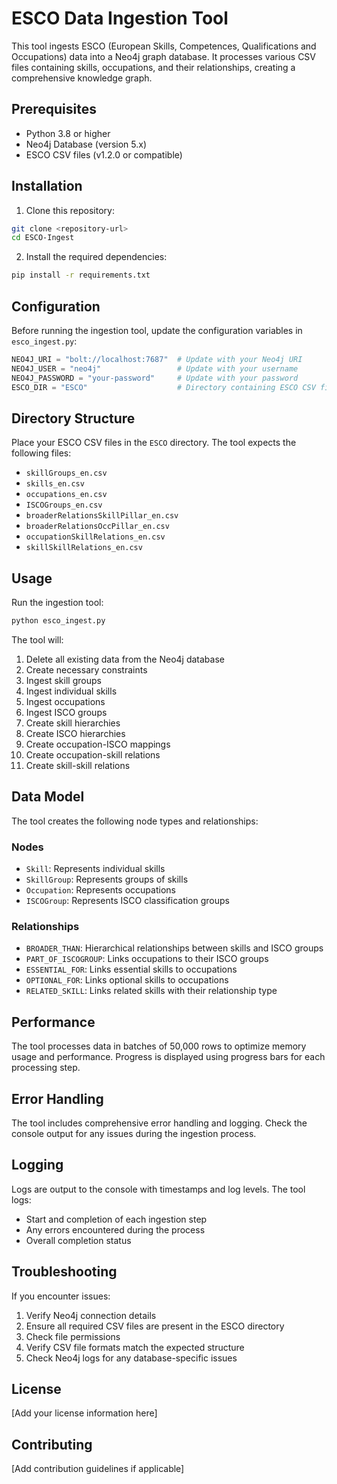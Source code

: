 # ESCO Data Ingestion Tool

This tool ingests ESCO (European Skills, Competences, Qualifications and Occupations) data into a Neo4j graph database. It processes various CSV files containing skills, occupations, and their relationships, creating a comprehensive knowledge graph.

## Prerequisites

- Python 3.8 or higher
- Neo4j Database (version 5.x)
- ESCO CSV files (v1.2.0 or compatible)

## Installation

1. Clone this repository:
```bash
git clone <repository-url>
cd ESCO-Ingest
```

2. Install the required dependencies:
```bash
pip install -r requirements.txt
```

## Configuration

Before running the ingestion tool, update the configuration variables in `esco_ingest.py`:

```python
NEO4J_URI = "bolt://localhost:7687"  # Update with your Neo4j URI
NEO4J_USER = "neo4j"                 # Update with your username
NEO4J_PASSWORD = "your-password"     # Update with your password
ESCO_DIR = "ESCO"                    # Directory containing ESCO CSV files
```

## Directory Structure

Place your ESCO CSV files in the `ESCO` directory. The tool expects the following files:
- `skillGroups_en.csv`
- `skills_en.csv`
- `occupations_en.csv`
- `ISCOGroups_en.csv`
- `broaderRelationsSkillPillar_en.csv`
- `broaderRelationsOccPillar_en.csv`
- `occupationSkillRelations_en.csv`
- `skillSkillRelations_en.csv`

## Usage

Run the ingestion tool:
```bash
python esco_ingest.py
```

The tool will:
1. Delete all existing data from the Neo4j database
2. Create necessary constraints
3. Ingest skill groups
4. Ingest individual skills
5. Ingest occupations
6. Ingest ISCO groups
7. Create skill hierarchies
8. Create ISCO hierarchies
9. Create occupation-ISCO mappings
10. Create occupation-skill relations
11. Create skill-skill relations

## Data Model

The tool creates the following node types and relationships:

### Nodes
- `Skill`: Represents individual skills
- `SkillGroup`: Represents groups of skills
- `Occupation`: Represents occupations
- `ISCOGroup`: Represents ISCO classification groups

### Relationships
- `BROADER_THAN`: Hierarchical relationships between skills and ISCO groups
- `PART_OF_ISCOGROUP`: Links occupations to their ISCO groups
- `ESSENTIAL_FOR`: Links essential skills to occupations
- `OPTIONAL_FOR`: Links optional skills to occupations
- `RELATED_SKILL`: Links related skills with their relationship type

## Performance

The tool processes data in batches of 50,000 rows to optimize memory usage and performance. Progress is displayed using progress bars for each processing step.

## Error Handling

The tool includes comprehensive error handling and logging. Check the console output for any issues during the ingestion process.

## Logging

Logs are output to the console with timestamps and log levels. The tool logs:
- Start and completion of each ingestion step
- Any errors encountered during the process
- Overall completion status

## Troubleshooting

If you encounter issues:

1. Verify Neo4j connection details
2. Ensure all required CSV files are present in the ESCO directory
3. Check file permissions
4. Verify CSV file formats match the expected structure
5. Check Neo4j logs for any database-specific issues

## License

[Add your license information here]

## Contributing

[Add contribution guidelines if applicable] 